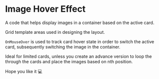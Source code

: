 # Image Hover Effect

A code that helps display images in a container based on the active card.

Grid template areas used in designing the layout. 

`OnMouseOver` is used to track card hover state in order to switch the active card, subsequently switching the image in the container.

Ideal for limited cards, unless you create an advance version to loop the through the cards and place the images based on nth position.

Hope you like it 💻
